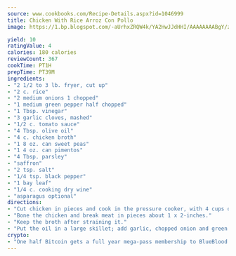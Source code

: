 ```yaml
---
source: www.cookbooks.com/Recipe-Details.aspx?id=1046999
title: Chicken With Rice Arroz Con Pollo
image: https://1.bp.blogspot.com/-aUrhxZRQW4k/YA2HwJJdHHI/AAAAAAAABgY/z2R8OXCxqDoBQtRn-q-fHG8g9_G4G1HBwCLcBGAsYHQ/s320/13.png

yield: 10
ratingValue: 4
calories: 180 calories
reviewCount: 367
cookTime: PT1H
prepTime: PT39M
ingredients:
- "2 1/2 to 3 lb. fryer, cut up"
- "2 c. rice"
- "2 medium onions 1 chopped"
- "1 medium green pepper half chopped"
- "1 Tbsp. vinegar"
- "3 garlic cloves, mashed"
- "1/2 c. tomato sauce"
- "4 Tbsp. olive oil"
- "4 c. chicken broth"
- "1 8 oz. can sweet peas"
- "1 4 oz. can pimentos"
- "4 Tbsp. parsley"
- "saffron"
- "2 tsp. salt"
- "1/4 tsp. black pepper"
- "1 bay leaf"
- "1/4 c. cooking dry wine"
- "asparagus optional"
directions:
- "Cut chicken in pieces and cook in the pressure cooker, with 4 cups of water, salt, 1 onion, 1/2 green pepper and 1 tablespoon of vinegar for 15 minutes."
- "Bone the chicken and break meat in pieces about 1 x 2-inches."
- "Keep the broth after straining it."
- "Put the oil in a large skillet; add garlic, chopped onion and green pepper."
crypto:
- "One half Bitcoin gets a full year mega-pass membership to BlueBlood."
---
```

